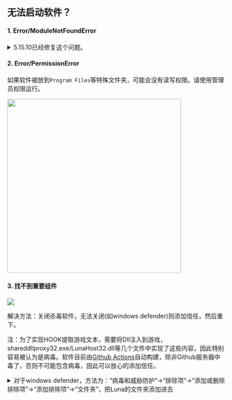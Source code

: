 ## 无法启动软件？

#### **1. Error/ModuleNotFoundError**


<details>
  <summary>5.15.10已经修复这个问题。</summary>
  如果你从旧版本直接覆盖更新到新版本，或者自动更新到新版本，旧的无效文件不会被删除，而且由于python的文件加载顺序，旧的文件被优先加载，导致无法加载新的文件，从而引发这个问题。
  <img src="https://image.lunatranslator.xyz/zh/cantstart/1.png">
</details>

#### **2. Error/PermissionError**

如果软件被放到`Program Files`等特殊文件夹，可能会没有读写权限。请使用管理员权限运行。

<img src="https://image.lunatranslator.xyz/zh/cantstart/6.png" width=400>

#### **3. 找不到重要组件**

<img src="https://image.lunatranslator.xyz/zh/cantstart/2.jpg">

解决方法：关闭杀毒软件，无法关闭(如windows defender)则添加信任，然后重下。

注：为了实现HOOK提取游戏文本，需要将Dll注入到游戏，shareddllproxy32.exe/LunaHost32.dll等几个文件中实现了这些内容，因此特别容易被认为是病毒。软件目前由[Github Actions](https://github.com/HIllya51/LunaTranslator/actions)自动构建，除非Github服务器中毒了，否则不可能包含病毒，因此可以放心的添加信任。



<details>
  <summary>对于windows defender，方法为：“病毒和威胁防护”->“排除项”->“添加或删除排除项”->“添加排除项”->“文件夹”，把Luna的文件夹添加进去</summary>
  <img src="https://image.lunatranslator.xyz/zh/cantstart/4.png">
  <img src="https://image.lunatranslator.xyz/zh/cantstart/3.png">
</details>